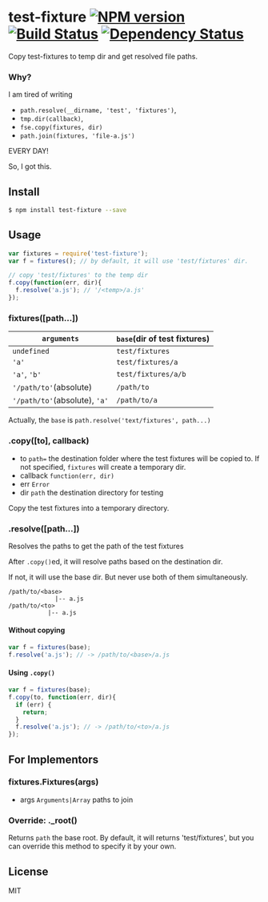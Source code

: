 # test-fixture [![NPM version](https://badge.fury.io/js/test-fixture.svg)](http://badge.fury.io/js/test-fixture) [![Build Status](https://travis-ci.org/kaelzhang/node-test-fixture.svg?branch=master)](https://travis-ci.org/kaelzhang/node-test-fixture) [![Dependency Status](https://gemnasium.com/kaelzhang/node-test-fixture.svg)](https://gemnasium.com/kaelzhang/node-test-fixture)

Copy test-fixtures to temp dir and get resolved file paths.

### Why?

I am tired of writing 

- `path.resolve(__dirname, 'test', 'fixtures')`, 
- `tmp.dir(callback)`, 
- `fse.copy(fixtures, dir)`
- `path.join(fixtures, 'file-a.js')`

EVERY DAY!

So, I got this.

## Install

```bash
$ npm install test-fixture --save
```

## Usage

```js
var fixtures = require('test-fixture');
var f = fixtures(); // by default, it will use 'test/fixtures' dir.

// copy 'test/fixtures' to the temp dir
f.copy(function(err, dir){
  f.resolve('a.js'); // '/<temp>/a.js'
});
```

### fixtures([path...])

`arguments` | `base`(dir of test fixtures)
--------- | --------------------
`undefined` | `test/fixtures`
`'a'` | `test/fixtures/a`
`'a'`, `'b'` | `test/fixtures/a/b`
`'/path/to'`(absolute) | `/path/to`
`'/path/to'`(absolute), `'a'` | `/path/to/a`

Actually, the `base` is `path.resolve('text/fixtures', path...)`

### .copy([to], callback)

- to `path=` the destination folder where the test fixtures will be copied to. If not specified, `fixtures` will create a temporary dir.
- callback `function(err, dir)`
- err `Error`
- dir `path` the destination directory for testing

Copy the test fixtures into a temporary directory.

### .resolve([path...])

Resolves the paths to get the path of the test fixtures

After `.copy()`ed, it will resolve paths based on the destination dir. 

If not, it will use the base dir. But never use both of them simultaneously.

```
/path/to/<base>
             |-- a.js
/path/to/<to>
           |-- a.js
```

#### Without copying

```js
var f = fixtures(base);
f.resolve('a.js'); // -> /path/to/<base>/a.js
```

#### Using `.copy()`

```js
var f = fixtures(base);
f.copy(to, function(err, dir){
  if (err) {
    return;
  }
  f.resolve('a.js'); // -> /path/to/<to>/a.js
});
``` 


## For Implementors

### fixtures.Fixtures(args)

- args `Arguments|Array` paths to join

### Override: ._root()

Returns `path` the base root. By default, it will returns 'test/fixtures', but you can override this method to specify it by your own.

## License

MIT
<!-- do not want to make nodeinit to complicated, you can edit this whenever you want. -->